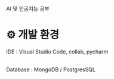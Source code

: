<br>
AI 및 인공지능 공부

# ⚙️ 개발 환경
IDE : Visual Studio Code, collab, pycharm

<br>
Database : MongoDB / PostgresSQL
